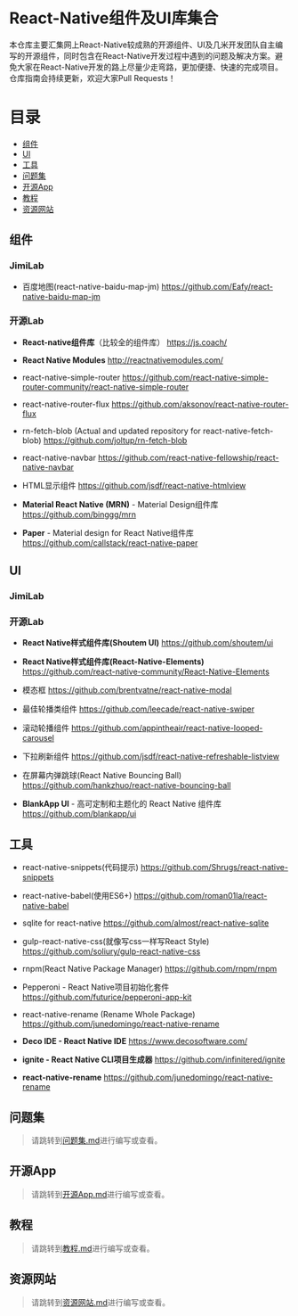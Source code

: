 # React-Native组件及UI库集合
本仓库主要汇集网上React-Native较成熟的开源组件、UI及几米开发团队自主编写的开源组件，同时包含在React-Native开发过程中遇到的问题及解决方案。避免大家在React-Native开发的路上尽量少走弯路，更加便捷、快速的完成项目。
<br/>仓库指南会持续更新，欢迎大家Pull Requests！</br>

# 目录
* [组件](#组件)
* [UI](#UI)
* [工具](#工具)
* [问题集](#问题集)
* [开源App](#开源App)
* [教程](#教程)
* [资源网站](#资源网站)

## 组件
### JimiLab
* 百度地图(react-native-baidu-map-jm)
https://github.com/Eafy/react-native-baidu-map-jm

### 开源Lab
* **React-native组件库**（比较全的组件库）
https://js.coach/

* **React Native Modules**
http://reactnativemodules.com/

* react-native-simple-router
https://github.com/react-native-simple-router-community/react-native-simple-router

* react-native-router-flux
https://github.com/aksonov/react-native-router-flux

* rn-fetch-blob (Actual and updated repository for react-native-fetch-blob)
https://github.com/joltup/rn-fetch-blob

* react-native-navbar
https://github.com/react-native-fellowship/react-native-navbar

* HTML显示组件
https://github.com/jsdf/react-native-htmlview

* **Material React Native (MRN)** - Material Design组件库
https://github.com/binggg/mrn

* **Paper** - Material design for React Native组件库
https://github.com/callstack/react-native-paper

## UI
### JimiLab

### 开源Lab
* **React Native样式组件库(Shoutem UI)**
https://github.com/shoutem/ui

* **React Native样式组件库(React-Native-Elements)**
https://github.com/react-native-community/React-Native-Elements

* 模态框
https://github.com/brentvatne/react-native-modal

* 最佳轮播类组件
https://github.com/leecade/react-native-swiper

* 滚动轮播组件
https://github.com/appintheair/react-native-looped-carousel

* 下拉刷新组件
https://github.com/jsdf/react-native-refreshable-listview

* 在屏幕内弹跳球(React Native Bouncing Ball)
https://github.com/hankzhuo/react-native-bouncing-ball

* **BlankApp UI** - 高可定制和主题化的 React Native 组件库
https://github.com/blankapp/ui

## 工具
* react-native-snippets(代码提示)
https://github.com/Shrugs/react-native-snippets

* react-native-babel(使用ES6+)
https://github.com/roman01la/react-native-babel

* sqlite for react-native
https://github.com/almost/react-native-sqlite

* gulp-react-native-css(就像写css一样写React Style)
https://github.com/soliury/gulp-react-native-css

* rnpm(React Native Package Manager)
https://github.com/rnpm/rnpm

* Pepperoni - React Native项目初始化套件
https://github.com/futurice/pepperoni-app-kit

* react-native-rename (Rename Whole Package)
https://github.com/junedomingo/react-native-rename

* **Deco IDE - React Native IDE**
https://www.decosoftware.com/

* **ignite - React Native CLI项目生成器**
https://github.com/infinitered/ignite

* **react-native-rename**
https://github.com/junedomingo/react-native-rename

## 问题集
> 请跳转到[问题集.md](问题集.md)进行编写或查看。
## 开源App
> 请跳转到[开源App.md](开源App.md)进行编写或查看。
## 教程
> 请跳转到[教程.md](教程.md)进行编写或查看。
## 资源网站
> 请跳转到[资源网站.md](资源网站.md)进行编写或查看。
